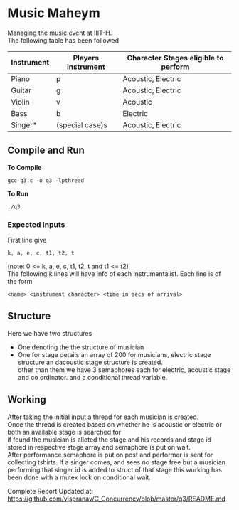 # Music Maheym
Managing the music event at IIIT-H.  
The following table has been followed  

|Instrument| Players Instrument  | Character Stages eligible to perform|  
|----------|---------------------|-------------------------------------|  
|Piano     | p                   |Acoustic, Electric                   |  
|Guitar    | g                   |Acoustic, Electric                   |  
|Violin    | v                   |Acoustic                             |  
|Bass      | b                   |Electric                             |  
|Singer*   |(special case)s      |Acoustic, Electric                   |  

## Compile and Run
__To Compile__  
```
gcc q3.c -o q3 -lpthread
```
__To Run__  
```
./q3
```
### Expected Inputs
First line give 
```
k, a, e, c, t1, t2, t
```
(note: 0 <= k, a, e, c, t1, t2, t   and   t1 <= t2)  
The following k lines will have info of each instrumentalist. Each line is of the form  
```
<name> <instrument character> <time in secs of arrival>
```

## Structure  
Here we have two structures
* One denoting the the structure of musician
* One for stage details
an array of 200 for musicians, electric stage structure an dacoustic stage structure is created.  
other than them we have 3 semaphores each for electric, acoustic stage and co ordinator.
and a conditional thread variable.

## Working
After taking the initial input a thread for each musician is created.  
Once the thread is created based on whether he is acoustic or electric or both an available stage is searched for  
if found the musician is alloted the stage and his records and stage id stored in respective stage array and semaphore is put on wait.  
After performance semaphore is put on post and performer is sent for collecting tshirts.
If a singer comes, and sees no stage free but a musician performing that singer id is added to struct of that stage 
this working has been done with a mutex lock on conditional wait.  
  
Complete Report Updated at: https://github.com/vjspranav/C_Concurrency/blob/master/q3/README.md
